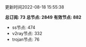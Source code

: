 更新时间2022-08-18 15:55:38

**总订阅: 73**
**总节点: 2849**
**有效节点: 882**
- ss节点: 474
- v2ray节点: 332
- trojan节点: 76
